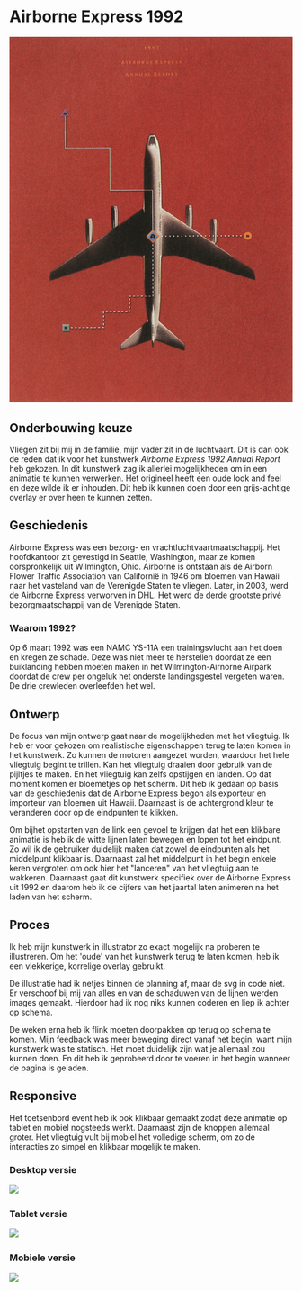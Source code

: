 # Airborne Express 1992
![](Code/images/airborne-express-1992.jpg)

## Onderbouwing keuze
Vliegen zit bij mij in de familie, mijn vader zit in de luchtvaart. Dit is dan ook de reden dat ik voor het kunstwerk *Airborne Express 1992 Annual Report* heb gekozen. In dit kunstwerk zag ik allerlei mogelijkheden om in een animatie te kunnen verwerken. Het origineel heeft een oude look and feel en deze wilde ik er inhouden. Dit heb ik kunnen doen door een grijs-achtige overlay er over heen te kunnen zetten.

## Geschiedenis
Airborne Express was een bezorg- en vrachtluchtvaartmaatschappij. Het hoofdkantoor zit gevestigd in Seattle, Washington, maar ze komen oorspronkelijk uit Wilmington, Ohio. Airborne is ontstaan als de Airborn Flower Traffic Association van Californië in 1946 om bloemen van Hawaii naar het vasteland van de Verenigde Staten te vliegen. Later, in 2003, werd de Airborne Express verworven in DHL. Het werd de derde grootste privé bezorgmaatschappij van de Verenigde Staten.

### Waarom 1992?
Op 6 maart 1992 was een NAMC YS-11A een trainingsvlucht aan het doen en kregen ze schade. Deze was niet meer te herstellen doordat ze een buiklanding hebben moeten maken in het Wilmington-Airnorne Airpark doordat de crew per ongeluk het onderste landingsgestel vergeten waren. De drie crewleden overleefden het wel.

## Ontwerp
De focus van mijn ontwerp gaat naar de mogelijkheden met het vliegtuig. Ik heb er voor gekozen om realistische eigenschappen terug te laten komen in het kunstwerk. Zo kunnen de motoren aangezet worden, waardoor het hele vliegtuig begint te trillen. Kan het vliegtuig draaien door gebruik van de pijltjes te maken. En het vliegtuig kan zelfs opstijgen en landen. Op dat moment komen er bloemetjes op het scherm. Dit heb ik gedaan op basis van de geschiedenis dat de Airborne Express begon als exporteur en importeur van bloemen uit Hawaii. Daarnaast is de achtergrond kleur te veranderen door op de eindpunten te klikken.

Om bijhet opstarten van de link een gevoel te krijgen dat het een klikbare animatie is heb ik de witte lijnen laten bewegen en lopen tot het eindpunt. Zo wil ik de gebruiker duidelijk maken dat zowel de eindpunten als het middelpunt klikbaar is. Daarnaast zal het middelpunt in het begin enkele keren vergroten om ook hier het "lanceren" van het vliegtuig aan te wakkeren. Daarnaast gaat dit kunstwerk specifiek over de Airborne Express uit 1992 en daarom heb ik de cijfers van het jaartal laten animeren na het laden van het scherm.

## Proces
Ik heb mijn kunstwerk in illustrator zo exact mogelijk na proberen te illustreren. Om het 'oude' van het kunstwerk terug te laten komen, heb ik een vlekkerige, korrelige overlay gebruikt.

De illustratie had ik netjes binnen de planning af, maar de svg in code niet. Er verschoof bij mij van alles en van de schaduwen van de lijnen werden images gemaakt. Hierdoor had ik nog niks kunnen coderen en liep ik achter op schema. 

De weken erna heb ik flink moeten doorpakken op terug op schema te komen. Mijn feedback was meer beweging direct vanaf het begin, want mijn kunstwerk was te statisch. Het moet duidelijk zijn wat je allemaal zou kunnen doen. En dit heb ik geprobeerd door te voeren in het begin wanneer de pagina is geladen.

## Responsive
Het toetsenbord event heb ik ook klikbaar gemaakt zodat deze animatie op tablet en mobiel nogsteeds werkt. Daarnaast zijn de knoppen allemaal groter. Het vliegtuig vult bij mobiel het volledige scherm, om zo de interacties zo simpel en klikbaar mogelijk te maken.

### Desktop versie
![](Code/images/Desktop.jpg)

### Tablet versie
![](Code/images/Tablet.jpg)

### Mobiele versie
![](Code/images/Mobiel.jpg)

